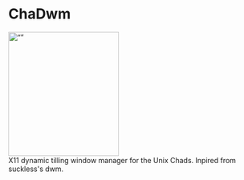 # ChaDwm
<img src="https://en.meming.world/images/en/1/18/Giga_Chad.jpg" width="220" height="247" alt= “”>
<br>
X11 dynamic tilling window manager for the Unix Chads.
Inpired from suckless's dwm.
